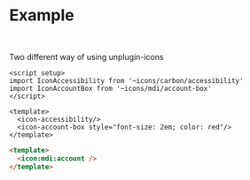 # Example

<br/>

<p>Two different way of using unplugin-icons</p>

<div class="grid grid-cols-2 gap-4">

<div>


```tsx
<script setup>
import IconAccessibility from '~icons/carbon/accessibility'
import IconAccountBox from '~icons/mdi/account-box'
</script>

<template>
  <icon-accessibility/>
  <icon-account-box style="font-size: 2em; color: red"/>
</template>
```

</div>


<div>


```html
<template>
  <icon:mdi:account />
</template>
```

</div>

</div>